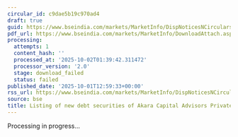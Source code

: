 ```yaml
---
circular_id: c9dae5b19c970ad4
draft: true
guid: https://www.bseindia.com/markets/MarketInfo/DispNoticesNCirculars.aspx?Noticeid={3A6B7573-4ACD-4469-A23D-5D1232BE543A}&noticeno=20251001-52&dt=10/01/2025&icount=52&totcount=83&flag=0
pdf_url: https://www.bseindia.com/markets/MarketInfo/DownloadAttach.aspx?id=20251001-52&attachedId=
processing:
  attempts: 1
  content_hash: ''
  processed_at: '2025-10-02T01:39:42.311472'
  processor_version: '2.0'
  stage: download_failed
  status: failed
published_date: '2025-10-01T12:59:33+00:00'
rss_url: https://www.bseindia.com/markets/MarketInfo/DispNoticesNCirculars.aspx?Noticeid={3A6B7573-4ACD-4469-A23D-5D1232BE543A}&noticeno=20251001-52&dt=10/01/2025&icount=52&totcount=83&flag=0
source: bse
title: Listing of new debt securities of Akara Capital Advisors Private Limited
---
```


Processing in progress...